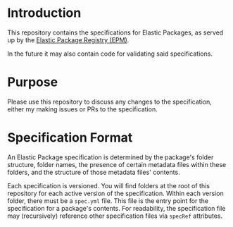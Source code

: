 # Introduction

This repository contains the specifications for Elastic Packages, as served up by the [Elastic Package Registry (EPM)](https://github.com/elastic/package-registry).

In the future it may also contain code for validating said specifications.

# Purpose

Please use this repository to discuss any changes to the specification, either my making issues or PRs to the specification.

# Specification Format

An Elastic Package specification is determined by the package's folder structure, folder names, the presence of certain metadata files within these folders, and the structure of those metadata files' contents.

Each specification is versioned. You will find folders at the root of this repository for each active version of the specification. Within each version folder, there must be a `spec.yml` file. This file is the entry point for the specification for a package's contents. For readability, the specification file may (recursively) reference other specification files via `specRef` attributes.